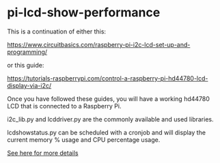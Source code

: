 # pi-lcd-show-performance

This is a continuation of either this:

https://www.circuitbasics.com/raspberry-pi-i2c-lcd-set-up-and-programming/

or this guide:

https://tutorials-raspberrypi.com/control-a-raspberry-pi-hd44780-lcd-display-via-i2c/

Once you have followed these guides, you will have a working hd44780 LCD that is connected to a Raspberry Pi.

i2c_lib.py and lcddriver.py are the commonly available and used libraries.

lcdshowstatus.py can be scheduled with a cronjob and will display the current memory % usage and CPU percentage usage.

[See here for more details](https://winfred.com/projects/pi-lcd-show-performance/)